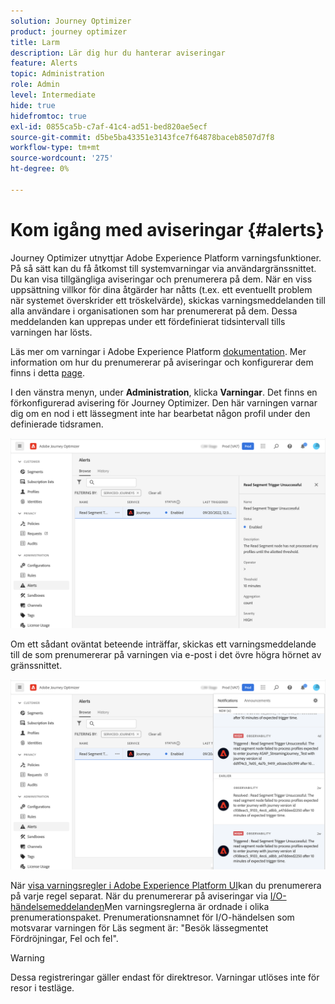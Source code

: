 ```yaml
---
solution: Journey Optimizer
product: journey optimizer
title: Larm
description: Lär dig hur du hanterar aviseringar
feature: Alerts
topic: Administration
role: Admin
level: Intermediate
hide: true
hidefromtoc: true
exl-id: 0855ca5b-c7af-41c4-ad51-bed820ae5ecf
source-git-commit: d5be5ba43351e3143fce7f64878baceb8507d7f8
workflow-type: tm+mt
source-wordcount: '275'
ht-degree: 0%

---
```


# Kom igång med aviseringar {#alerts}

Journey Optimizer utnyttjar Adobe Experience Platform varningsfunktioner. På så sätt kan du få åtkomst till systemvarningar via användargränssnittet. Du kan visa tillgängliga aviseringar och prenumerera på dem. När en viss uppsättning villkor för dina åtgärder har nåtts (t.ex. ett eventuellt problem när systemet överskrider ett tröskelvärde), skickas varningsmeddelanden till alla användare i organisationen som har prenumererat på dem. Dessa meddelanden kan upprepas under ett fördefinierat tidsintervall tills varningen har lösts.

Läs mer om varningar i Adobe Experience Platform [dokumentation](https://experienceleague.adobe.com/docs/experience-platform/observability/alerts/overview.html).
Mer information om hur du prenumererar på aviseringar och konfigurerar dem finns i detta [page](https://experienceleague.adobe.com/docs/experience-platform/observability/alerts/ui.html).

I den vänstra menyn, under **Administration**, klicka **Varningar**. Det finns en förkonfigurerad avisering för Journey Optimizer. Den här varningen varnar dig om en nod i ett lässegment inte har bearbetat någon profil under den definierade tidsramen.

![](assets/alerts1.png)

Om ett sådant oväntat beteende inträffar, skickas ett varningsmeddelande till de som prenumererar på varningen via e-post i det övre högra hörnet av gränssnittet.

![](assets/alerts2.png)

När [visa varningsregler i Adobe Experience Platform UI](https://experienceleague.adobe.com/docs/experience-platform/observability/alerts/ui.html)kan du prenumerera på varje regel separat. När du prenumererar på aviseringar via [I/O-händelsemeddelanden](https://experienceleague.adobe.com/docs/experience-platform/observability/alerts/subscribe.html)Men varningsreglerna är ordnade i olika prenumerationspaket. Prenumerationsnamnet för I/O-händelsen som motsvarar varningen för Läs segment är: &quot;Besök lässegmentet Fördröjningar, Fel och fel&quot;.

>[!WARNING]
>
>Dessa registreringar gäller endast för direktresor. Varningar utlöses inte för resor i testläge.
